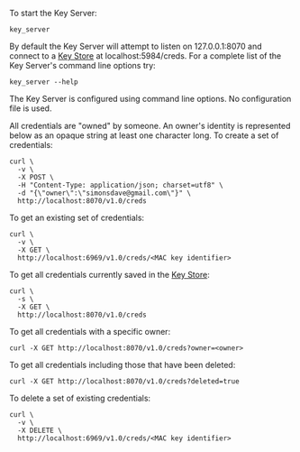 To start the Key Server:
~~~~~
key_server
~~~~~
By default the Key Server will attempt to listen on 127.0.0.1:8070 and connect to
a [Key Store](https://github.com/simonsdave/yar/wiki/Key-Store)
at localhost:5984/creds.
For a complete list of the Key Server's command line options try:
~~~~~
key_server --help
~~~~~
The Key Server is configured using command line options.
No configuration file is used.

All credentials are "owned" by someone.
An owner's identity is represented below as an opaque string at least one character long.
To create a set of credentials:
~~~~~~
curl \
  -v \
  -X POST \
  -H "Content-Type: application/json; charset=utf8" \
  -d "{\"owner\":\"simonsdave@gmail.com\"}" \
  http://localhost:8070/v1.0/creds
~~~~~~
To get an existing set of credentials:
~~~~~
curl \
  -v \
  -X GET \
  http://localhost:6969/v1.0/creds/<MAC key identifier>
~~~~~
To get all credentials currently saved in the
[Key Store](https://github.com/simonsdave/yar/wiki/Key-Store):
~~~~~~
curl \
  -s \
  -X GET \
  http://localhost:8070/v1.0/creds
~~~~~~
To get all credentials with a specific owner:
~~~~~
curl -X GET http://localhost:8070/v1.0/creds?owner=<owner>
~~~~~
To get all credentials including those that have been deleted:
~~~~~
curl -X GET http://localhost:8070/v1.0/creds?deleted=true
~~~~~
To delete a set of existing credentials:
~~~~~
curl \
  -v \
  -X DELETE \
  http://localhost:6969/v1.0/creds/<MAC key identifier>
~~~~~
